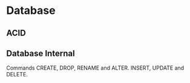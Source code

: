 # Database

## ACID
## Database Internal


Commands	CREATE, DROP, RENAME and ALTER.	INSERT, UPDATE and DELETE.
